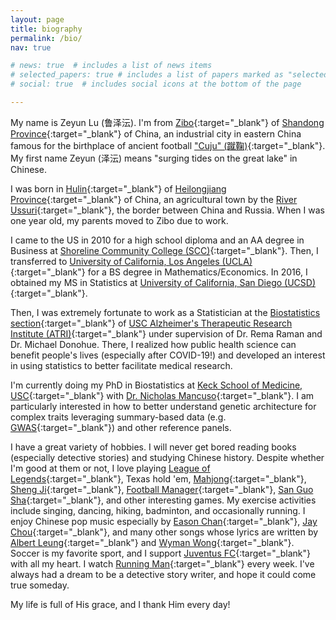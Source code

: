 ```yaml
---
layout: page
title: biography
permalink: /bio/
nav: true

# news: true  # includes a list of news items
# selected_papers: true # includes a list of papers marked as "selected={true}"
# social: true  # includes social icons at the bottom of the page

---
```


My name is Zeyun Lu (鲁泽沄). I'm from [Zibo](https://en.wikipedia.org/wiki/Zibo){:target="_blank"} of [Shandong Province](https://en.wikipedia.org/wiki/Shandong){:target="_blank"} of China, an industrial city in eastern China famous for the birthplace of ancient football ["Cuju" (蹴鞠)](https://en.wikipedia.org/wiki/Cuju){:target="_blank"}. My first name Zeyun (泽沄) means "surging tides on the great lake" in Chinese.

I was born in [Hulin](https://en.wikipedia.org/wiki/Hulin){:target="_blank"} of [Heilongjiang Province](https://en.wikipedia.org/wiki/Heilongjiang){:target="_blank"} of China, an agricultural town by the [River Ussuri](https://en.wikipedia.org/wiki/Ussuri){:target="_blank"}, the border between China and Russia. When I was one year old, my parents moved to Zibo due to work.

I came to the US in 2010 for a high school diploma and an AA degree in Business at [Shoreline Community College (SCC)](https://www.shoreline.edu/){:target="_blank"}. Then, I transferred to [University of California, Los Angeles (UCLA)](https://www.ucla.edu/){:target="_blank"} for a BS degree in Mathematics/Economics. In 2016, I obtained my MS in Statistics at [University of California, San Diego (UCSD)](https://ucsd.edu/){:target="_blank"}.

Then, I was extremely fortunate to work as a Statistician at the [Biostatistics section](https://sites.usc.edu/atribiostats/){:target="_blank"} of [USC Alzheimer's Therapeutic Research Institute (ATRI)](https://keck.usc.edu/atri){:target="_blank"} under supervision of Dr. Rema Raman and Dr. Michael Donohue. There, I realized how public health science can benefit people's lives (especially after COVID-19!) and developed an interest in using statistics to better facilitate medical research.

I'm currently doing my PhD in Biostatistics at [Keck School of Medicine, USC](https://keck.usc.edu/){:target="_blank"} with [Dr. Nicholas Mancuso](https://www.mancusolab.com/){:target="_blank"}. I am particularly interested in how to better understand genetic architecture for complex traits leveraging summary-based data (e.g. [GWAS](https://en.wikipedia.org/wiki/Genome-wide_association_study){:target="_blank"}) and other reference panels.

I have a great variety of hobbies. I will never get bored reading books (especially detective stories) and studying Chinese history. Despite whether I'm good at them or not, I love playing [League of Legends](https://en.wikipedia.org/wiki/League_of_Legends){:target="_blank"}, Texas hold 'em, [Mahjong](https://en.wikipedia.org/wiki/Mahjong){:target="_blank"}, [Sheng Ji](https://en.wikipedia.org/wiki/Sheng_ji){:target="_blank"}, [Football Manager](https://en.wikipedia.org/wiki/Football_Manager){:target="_blank"}, [San Guo Sha](https://en.wikipedia.org/wiki/Legends_of_the_Three_Kingdoms){:target="_blank"}, and other interesting games. My exercise activities include singing, dancing, hiking, badminton, and occasionally running. I enjoy Chinese pop music especially by [Eason Chan](https://en.wikipedia.org/wiki/Eason_Chan){:target="_blank"}, [Jay Chou](https://en.wikipedia.org/wiki/Jay_Chou){:target="_blank"}, and many other songs whose lyrics are written by [Albert Leung](https://en.wikipedia.org/wiki/Albert_Leung){:target="_blank"} and [Wyman Wong](https://en.wikipedia.org/wiki/Wyman_Wong){:target="_blank"}. Soccer is my favorite sport, and I support [Juventus FC](https://en.wikipedia.org/wiki/Juventus_F.C.){:target="_blank"} with all my heart. I watch [Running Man](https://en.wikipedia.org/wiki/Running_Man_(South_Korean_TV_series)){:target="_blank"} every week. I've always had a dream to be a detective story writer, and hope it could come true someday.

My life is full of His grace, and I thank Him every day!
